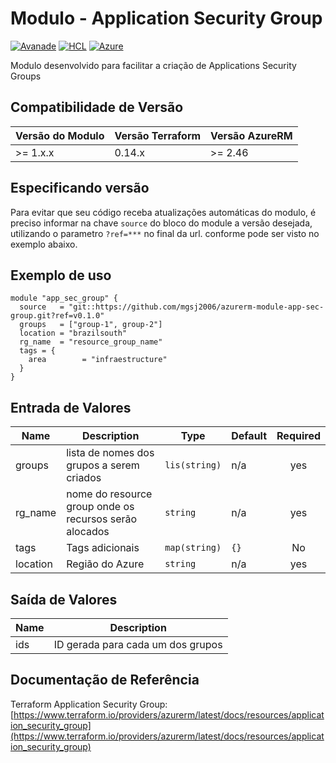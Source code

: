 
# Modulo - Application Security Group
[![Avanade](https://img.shields.io/badge/create%20by-Avanade-orange)](https://www.avanade.com/pt-br/about-avanade) [![HCL](https://img.shields.io/badge/language-HCL-blueviolet)](https://www.terraform.io/)
[![Azure](https://img.shields.io/badge/provider-Azure-blue)](https://registry.terraform.io/providers/hashicorp/azurerm/latest)

Modulo desenvolvido para facilitar a criação de Applications Security Groups

## Compatibilidade de Versão

| Versão do Modulo | Versão Terraform | Versão AzureRM |
|----------------|-------------------| --------------- |
| >= 1.x.x       | 0.14.x            | >= 2.46         |

## Especificando versão

Para evitar que seu código receba atualizações automáticas do modulo, é preciso informar na chave `source` do bloco do module a versão desejada, utilizando o parametro `?ref=***` no final da url. conforme pode ser visto no exemplo abaixo.

## Exemplo de uso


```hcl
module "app_sec_group" {
  source   = "git::https://github.com/mgsj2006/azurerm-module-app-sec-group.git?ref=v0.1.0"
  groups   = ["group-1", group-2"]
  location = "brazilsouth"
  rg_name  = "resource_group_name"
  tags = {
    area        = "infraestructure"
  }
}
```

## Entrada de Valores

| Name | Description | Type | Default | Required |
|------|-------------|------|---------|:--------:|
| groups | lista de nomes dos grupos a serem criados | `lis(string)` | n/a | yes |
| rg_name | nome do resource group onde os recursos serão alocados | `string` | n/a | yes |
| tags | Tags adicionais | `map(string)` | `{}` | No |
| location | Região do Azure | `string` | n/a | yes |


## Saída de Valores

| Name | Description |
|------|-------------|
| ids | ID gerada para cada um dos grupos |

## Documentação de Referência

Terraform Application Security Group: [https://www.terraform.io/providers/azurerm/latest/docs/resources/application_security_group](https://www.terraform.io/providers/azurerm/latest/docs/resources/application_security_group)
